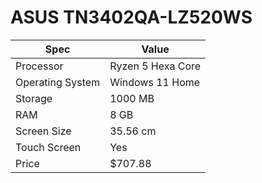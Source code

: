# ASUS TN3402QA-LZ520WS

| Spec | Value |
|---|---|
| Processor | Ryzen 5 Hexa Core |
| Operating System | Windows 11 Home |
| Storage | 1000 MB |
| RAM | 8 GB |
| Screen Size | 35.56 cm |
| Touch Screen | Yes |
| Price | $707.88 |
